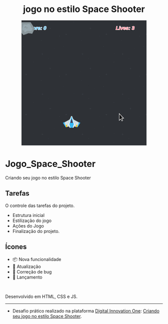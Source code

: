 
<h1 align="center">jogo no estilo Space Shooter</h5>

<p align="center">
  <a href="https://github.com/ednaldosdl/Jogo_Space_Shooter" target="_blank">
    <img src="img/capa.gif" alt="Capa"/>
  </a>

# Jogo_Space_Shooter
Criando seu jogo no estilo Space Shooter

##  Tarefas
  O controle das tarefas do projeto.

  *  Estrutura inicial
  *  Estilização do jogo
  *  Ações do Jogo
  *  Finalização do projeto.

##  Ícones
-  📦 Nova funcionalidade
-  🔄 Atualização
-  🐛 Correção de bug
-  🏁 Lançamento

  <br/>
  
  Desenvolvido em HTML, CSS e JS.
</p>
<hr/>

- Desafio prático realizado na plataforma [Digital Innovation One](https://web.digitalinnovation.one/home "Digital Innovation One"): [Criando seu jogo no estilo Space Shooter](https://web.digitalinnovation.one/project/criando-seu-jogo-no-estilo-space-shooter/learning/d02b301c-3245-431b-a2c6-51cfa3b58ebc?back=/track/javascript-game-developer&bootcamp_id=598f2ee3-6af1-4370-a843-2cb9afe2f70f").